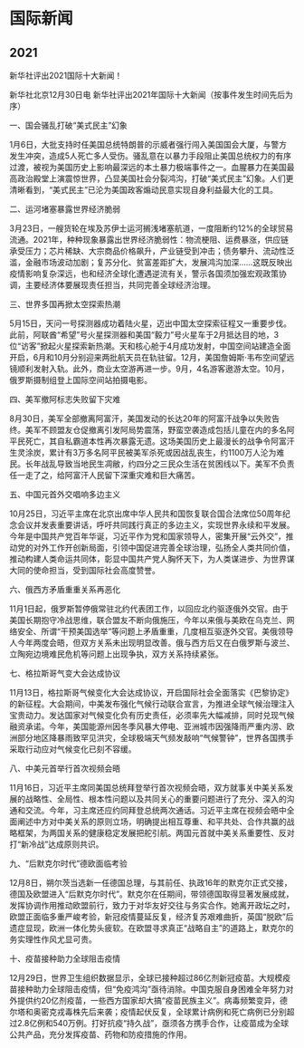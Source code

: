 # 国际新闻

## 2021
新华社评出2021国际十大新闻！

新华社北京12月30日电 新华社评出2021年国际十大新闻（按事件发生时间先后为序）

一、国会骚乱打破“美式民主”幻象

1月6日，大批支持时任美国总统特朗普的示威者强行闯入美国国会大厦，与警方发生冲突，造成5人死亡多人受伤。骚乱意在以暴力手段阻止美国总统权力的有序过渡，被视为美国历史上影响最深远的本土暴力极端事件之一。血腥暴力在美国最高政治殿堂上演震惊世界，凸显美国社会分裂鸿沟，打破“美式民主”幻象。人们更清晰看到，“美式民主”已沦为美国政客煽动民意实现自身利益最大化的工具。

二、运河堵塞暴露世界经济脆弱

3月23日，一艘货轮在埃及苏伊士运河搁浅堵塞航道，一度阻断约12%的全球贸易流通。2021年，种种现象暴露出世界经济脆弱性：物流梗阻、运费暴涨，供应链承受压力；芯片稀缺、大宗商品价格飙升，产业链受到冲击；债务攀升、流动性泛滥，金融市场波动加剧；复苏分化、贫富差距扩大，发展鸿沟加深……这既反映出疫情影响复杂深远，也和经济全球化遭遇逆流有关，警示各国须加强宏观政策协调，主要经济体要展现责任担当，共同完善全球经济治理。

三、世界多国再掀太空探索热潮

5月15日，天问一号探测器成功着陆火星，迈出中国太空探索征程又一重要步伐。此前，阿联酋“希望”号火星探测器和美国“毅力”号火星车于2月抵达目的地，3位“访客”掀起火星探索新热潮。天和核心舱于4月成功发射，中国空间站建造全面开启，6月和10月分别迎来两批航天员在轨驻留。12月，美国詹姆斯·韦布空间望远镜顺利发射入轨。此外，商业太空游再进一步。9月，4名游客遨游太空。10月，俄罗斯摄制组登上国际空间站拍摄电影。

四、美军撤阿标志失败留下灾难

8月30日，美军全部撤离阿富汗，美国发动的长达20年的阿富汗战争以失败告终。美军不顾盟友仓促撤离引发阿局势震荡，野蛮空袭造成包括儿童在内的多名阿平民死亡，其自私霸道本性再次暴露无遗。这场美国历史上最漫长的战争令阿富汗生灵涂炭，累计有3万多名阿平民被美军杀死或因战乱丧生，约1100万人沦为难民。长年战乱导致当地民生凋敝，约四分之三民众生活在贫困线以下。美军不负责任一走了之，给阿富汗人民留下深重灾难和巨大痛苦。

五、中国元首外交唱响多边主义

10月25日，习近平主席在北京出席中华人民共和国恢复联合国合法席位50周年纪念会议并发表重要讲话，呼吁共同践行真正的多边主义，实现世界永续和平发展。今年是中国共产党百年华诞，习近平作为党和国家领导人，密集开展“云外交”，推动党的对外工作开创新局面，引领中国促进完善全球治理，弘扬全人类共同价值，推动构建人类命运共同体，彰显中国共产党人胸怀天下，为人类谋进步、为世界谋大同的使命担当，受到国际社会高度赞誉。

六、俄西方矛盾重重关系再恶化

11月1日起，俄罗斯暂停俄常驻北约代表团工作，以回应北约驱逐俄外交官。由于美国长期抱守冷战思维，联合盟友不断向俄施压，今年以来俄与美欧在乌克兰、网络安全、所谓“干预美国选举”等问题上矛盾重重，几度相互驱逐外交官。美俄领导人今年两度会晤，但双方关系未出现明显改善。俄与西方后又在白俄罗斯与波兰、立陶宛边境难民危机等问题上出现争执，双方关系持续紧张。

七、格拉斯哥气变大会达成协议

11月13日，格拉斯哥气候变化大会达成协议，开启国际社会全面落实《巴黎协定》的新征程。大会期间，中美发布强化气候行动联合宣言，为推进全球气候治理注入宝贵动力。发达国家对气候变化负有历史责任，必须率先大幅减排，同时兑现气候融资承诺。今年，美国能源州因冬季风暴大停电、亚洲城市因强降雨严重内涝、欧洲部分地区降暴雨致罕见洪灾，全球极端天气频发敲响“气候警钟”，世界各国携手采取行动应对气候变化已刻不容缓。

八、中美元首举行首次视频会晤

11月16日，习近平主席同美国总统拜登举行首次视频会晤，双方就事关中美关系发展的战略性、全局性、根本性问题以及共同关心的重要问题进行了充分、深入的沟通和交流。今年，习主席还应约同拜登总统两次通话。习近平主席在视频会晤中全面阐述中方对中美关系的原则立场，明确提出相互尊重、和平共处、合作共赢的战略框架，为两国关系的健康稳定发展把舵引航。两国元首就中美关系重要性、反对打“新冷战”达成原则共识。

九、“后默克尔时代”德欧面临考验

12月8日，朔尔茨当选新一任德国总理，与其前任、执政16年的默克尔正式交接，德国及欧盟进入“后默克尔时代”。默克尔在任期间，带领德国取得显著发展成就，发挥协调作用推动欧盟前行，致力于对华友好交往与务实合作。她离开政坛之时，欧盟正面临多重严峻考验，新冠疫情蔓延反复，经济复苏艰难曲折，英国“脱欧”后遗症显现，欧洲一体化势头疲软。在欧盟寻求真正“战略自主”的道路上，默克尔的务实理性作风尤显可贵。

十、疫苗接种助力全球阻击疫情

12月29日，世界卫生组织数据显示，全球已接种超过86亿剂新冠疫苗。大规模疫苗接种助力全球阻击疫情，但“免疫鸿沟”亟待消除。中国克服自身困难全年努力对外提供约20亿剂疫苗，一些西方国家却大搞“疫苗民族主义”。病毒频繁变异，德尔塔和奥密克戎毒株先后来袭；疫情起伏反复，全球累计病例和死亡病例已分别超过2.8亿例和540万例。打好抗疫“持久战”，亟须各方携手合作，让疫苗成为全球公共产品，充分发挥疫苗、药物和防疫措施的作用。